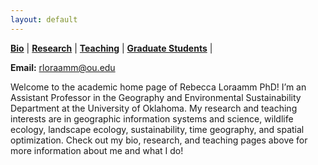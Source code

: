 ```yaml
---
layout: default
---
```


**[Bio](./bio.md)** |
**[Research](./research.md)** |
**[Teaching](./teaching.md)** |
**[Graduate Students](./graduate_students.md)** |

**Email:** <rloraamm@ou.edu>

Welcome to the academic home page of Rebecca Loraamm PhD! I’m an Assistant Professor in the Geography and Environmental Sustainability Department at the University of Oklahoma. My research and teaching interests are in geographic information systems and science, wildlife ecology, landscape ecology, sustainability, time geography, and spatial optimization. Check out my bio, research, and teaching pages above for more information about me and what I do!
